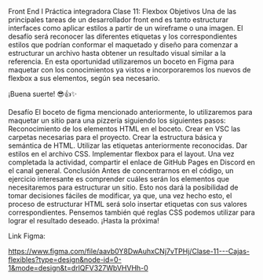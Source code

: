 
Front End I 
Práctica integradora
Clase 11: Flexbox
Objetivos
Una de las principales tareas de un desarrollador front end es tanto estructurar interfaces como aplicar estilos a partir de un wireframe o una imagen. El desafío será reconocer las diferentes etiquetas y los correspondientes estilos que podrían conformar el maquetado y diseño para comenzar a estructurar un archivo hasta obtener un resultado visual similar a la referencia.
En esta oportunidad utilizaremos un boceto en Figma  para maquetar con los conocimientos ya vistos e incorporaremos los nuevos de flexbox a sus elementos, según sea necesario.


¡Buena suerte! 😎👍✨ 

Desafío
El boceto de figma mencionado anteriormente, lo utilizaremos para maquetar un sitio para una pizzería siguiendo los siguientes pasos:
Reconocimiento de los elementos HTML en el boceto.
Crear en VSC  las carpetas necesarias para el proyecto.
Crear la estructura básica y semántica de HTML.
Utilizar las etiquetas anteriormente reconocidas.
Dar estilos en el archivo CSS.
Implementar flexbox para el layout.
Una vez completada la actividad, compartir el enlace de GitHub Pages en Discord en el canal general.
Conclusión
Antes de concentrarnos en el código, un ejercicio interesante es comprender cuáles serán los elementos que necesitaremos para estructurar un sitio. Esto nos dará la posibilidad de tomar decisiones fáciles de modificar, ya que, una vez hecho esto, el proceso de estructurar HTML será solo insertar etiquetas con sus valores correspondientes. Pensemos también qué reglas CSS podemos utilizar para lograr el resultado deseado.
¡Hasta la próxima!


Link Figma:

https://www.figma.com/file/aavb0Y8DwAuhxCNj7vTPHj/Clase-11---Cajas-flexibles?type=design&node-id=0-1&mode=design&t=drlQFV327WbVHVHh-0